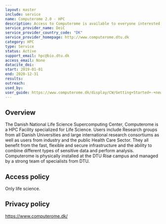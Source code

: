 ```yaml
---
layout: master
include: service
name: Computerome 2.0 - HPC
description: Access to Computerome is available to everyone interested in Life Sciences
service_provider_name: DeiC
service_provider_country_code: "DK"
service_provider_homepage: http://www.computerome.dtu.dk
category: HPC
type: Service
status: Active
support_email: hpc@bio.dtu.dk
access_email: None
datacite_doi: 
start: 2019-01-01
end: 2020-12-31
results:
outreach:
used_by: 
user_guide: https://www.computerome.dk/display/CW/Getting+Started+-+new+users
---
```

<h2>Overview</h2>The Danish National Life Science Supercomputing Center, Computerome is a HPC Facility specialized for Life Science. Users include Research groups from all Danish Universities and large international research consortiums as well as users from industry and the public Health Care Sector. They all benefit from the fast, flexible and secure infrastructure and the ability to combine different types of sensitive data and perform analysis. Computerome is physically installed at the DTU Risø campus and managed by a strong team of specialists from DTU.

## Access policy
Only life science.

## Privacy policy
https://www.computerome.dk/
